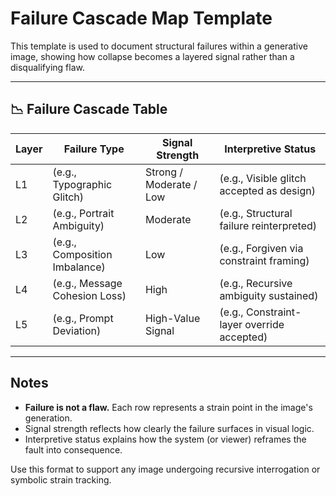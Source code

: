 # Failure Cascade Map Template

This template is used to document structural failures within a generative image, showing how collapse becomes a layered signal rather than a disqualifying flaw.

---

## 📉 Failure Cascade Table

| **Layer** | **Failure Type**              | **Signal Strength**       | **Interpretive Status**                 |
|-----------|-------------------------------|----------------------------|------------------------------------------|
| L1        | (e.g., Typographic Glitch)     | Strong / Moderate / Low    | (e.g., Visible glitch accepted as design) |
| L2        | (e.g., Portrait Ambiguity)     | Moderate                   | (e.g., Structural failure reinterpreted) |
| L3        | (e.g., Composition Imbalance)  | Low                        | (e.g., Forgiven via constraint framing) |
| L4        | (e.g., Message Cohesion Loss)  | High                       | (e.g., Recursive ambiguity sustained)    |
| L5        | (e.g., Prompt Deviation)       | High-Value Signal          | (e.g., Constraint-layer override accepted) |

---

## Notes

- **Failure is not a flaw.** Each row represents a strain point in the image's generation.
- Signal strength reflects how clearly the failure surfaces in visual logic.
- Interpretive status explains how the system (or viewer) reframes the fault into consequence.

Use this format to support any image undergoing recursive interrogation or symbolic strain tracking.

